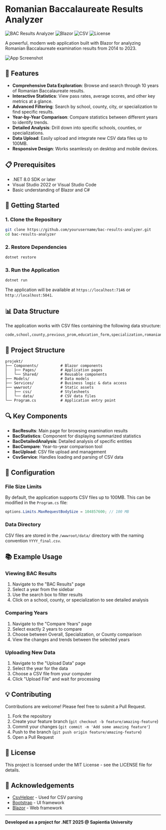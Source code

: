 # Romanian Baccalaureate Results Analyzer

![BAC Results Analyzer](https://img.shields.io/badge/BAC%20Results-Analyzer-blue)
![Blazor](https://img.shields.io/badge/Blazor-NET%208.0-purple)
![CSV](https://img.shields.io/badge/CSV-Analysis-green)
![License](https://img.shields.io/badge/license-MIT-orange)

A powerful, modern web application built with Blazor for analyzing Romanian Baccalaureate examination results from 2014 to 2023.

![App Screenshot](https://via.placeholder.com/800x400.png?text=BAC+Results+Analyzer)

## 🌟 Features

- **Comprehensive Data Exploration**: Browse and search through 10 years of Romanian Baccalaureate results.
- **Interactive Statistics**: View pass rates, average scores, and other key metrics at a glance.
- **Advanced Filtering**: Search by school, county, city, or specialization to find specific results.
- **Year-by-Year Comparison**: Compare statistics between different years to identify trends.
- **Detailed Analysis**: Drill down into specific schools, counties, or specializations.
- **Data Upload**: Easily upload and integrate new CSV data files up to 100MB.
- **Responsive Design**: Works seamlessly on desktop and mobile devices.

## 📋 Prerequisites

- .NET 8.0 SDK or later
- Visual Studio 2022 or Visual Studio Code
- Basic understanding of Blazor and C#

## 🚀 Getting Started

### 1. Clone the Repository

```bash
git clone https://github.com/yourusername/bac-results-analyzer.git
cd bac-results-analyzer
```

### 2. Restore Dependencies

```bash
dotnet restore
```

### 3. Run the Application

```bash
dotnet run
```

The application will be available at `https://localhost:7146` or `http://localhost:5041`.

## 📊 Data Structure

The application works with CSV files containing the following data structure:

```
code,school,county,previous_prom,education_form,specialization,romanian_level,native_level,native_subject,extra_language,extra_language_grades,tic,mandatory_subject,chosen_subject,avg,passed,year,full_school_name,city,medium,school_code,name_hu,city_ro,city_hu,county_ro,county_hu,school_type,mandatory_grade_initial,mandatory_grade_final,mandatory_grade_contestation,chosen_grade_initial,chosen_grade_final,chosen_grade_contestation,romanian_grade_initial,romanian_grade_final,romanian_grade_contestation,native_grade_initial,native_grade_final,native_grade_contestation,nationality,specialization_type
```

## 📁 Project Structure

```
projekt/
├── Components/          # Blazor components
│   ├── Pages/           # Application pages
│   └── Shared/          # Reusable components
├── Models/              # Data models
├── Services/            # Business logic & data access
├── wwwroot/             # Static assets
│   ├── css/             # Stylesheets
│   └── data/            # CSV data files
└── Program.cs           # Application entry point
```

## 🔍 Key Components

- **BacResults**: Main page for browsing examination results
- **BacStatistics**: Component for displaying summarized statistics
- **BacDetailedAnalysis**: Detailed analysis of specific entities
- **BacCompare**: Year-to-year comparison tool
- **BacUpload**: CSV file upload and management
- **CsvService**: Handles loading and parsing of CSV data

## 🔧 Configuration

### File Size Limits

By default, the application supports CSV files up to 100MB. This can be modified in the `Program.cs` file:

```csharp
options.Limits.MaxRequestBodySize = 104857600; // 100 MB
```

### Data Directory

CSV files are stored in the `/wwwroot/data/` directory with the naming convention `YYYY_final.csv`.

## 📚 Example Usage

### Viewing BAC Results

1. Navigate to the "BAC Results" page
2. Select a year from the sidebar
3. Use the search box to filter results
4. Click on a school, county, or specialization to see detailed analysis

### Comparing Years

1. Navigate to the "Compare Years" page
2. Select exactly 2 years to compare
3. Choose between Overall, Specialization, or County comparison
4. View the changes and trends between the selected years

### Uploading New Data

1. Navigate to the "Upload Data" page
2. Select the year for the data
3. Choose a CSV file from your computer
4. Click "Upload File" and wait for processing

## 💡 Contributing

Contributions are welcome! Please feel free to submit a Pull Request.

1. Fork the repository
2. Create your feature branch (`git checkout -b feature/amazing-feature`)
3. Commit your changes (`git commit -m 'Add some amazing feature'`)
4. Push to the branch (`git push origin feature/amazing-feature`)
5. Open a Pull Request

## 📜 License

This project is licensed under the MIT License - see the LICENSE file for details.

## 🙏 Acknowledgements

- [CsvHelper](https://joshclose.github.io/CsvHelper/) - Used for CSV parsing
- [Bootstrap](https://getbootstrap.com/) - UI framework
- [Blazor](https://dotnet.microsoft.com/apps/aspnet/web-apps/blazor) - Web framework

---

**Developed as a project for .NET 2025 @ Sapientia University**